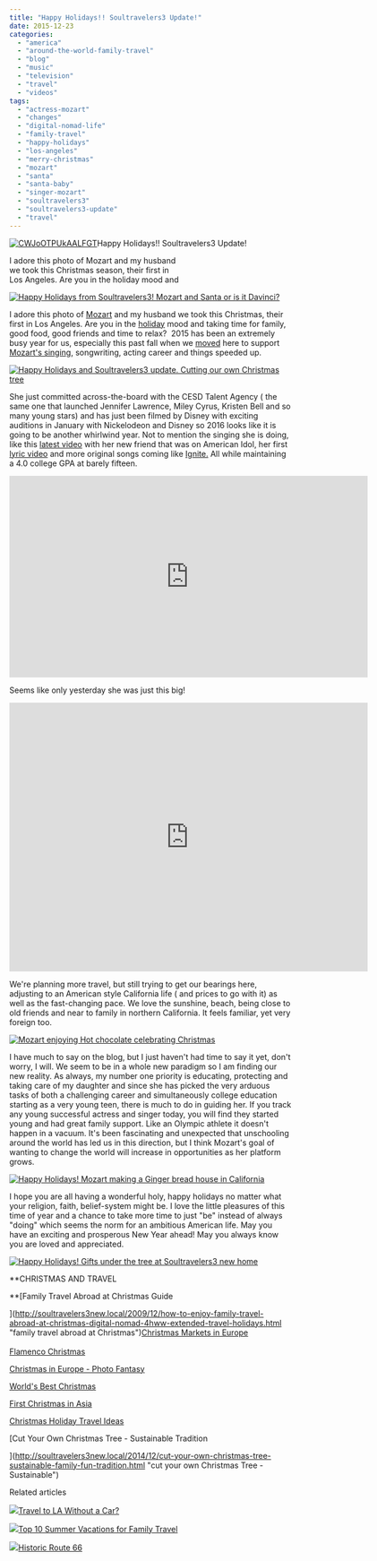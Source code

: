 ```yaml
---
title: "Happy Holidays!! Soultravelers3 Update!"
date: 2015-12-23
categories: 
  - "america"
  - "around-the-world-family-travel"
  - "blog"
  - "music"
  - "television"
  - "travel"
  - "videos"
tags: 
  - "actress-mozart"
  - "changes"
  - "digital-nomad-life"
  - "family-travel"
  - "happy-holidays"
  - "los-angeles"
  - "merry-christmas"
  - "mozart"
  - "santa"
  - "santa-baby"
  - "singer-mozart"
  - "soultravelers3"
  - "soultravelers3-update"
  - "travel"
---
```


[![CWJoOTPUkAALFGT](https://pub-ac94b3f306b24c0dba4238943c97f2e1.r2.dev/6a00e5502a9507883301bb08a27037970d.jpg "CWJoOTPUkAALFGT")](https://pub-ac94b3f306b24c0dba4238943c97f2e1.r2.dev/6a00e5502a9507883301bb08a27037970d.jpg)Happy Holidays!! Soultravelers3 Update!  
  
I adore this photo of Mozart and my husband  
we took this Christmas season, their first in  
Los Angeles. Are you in the holiday mood and

<!--more-->  
[![Happy Holidays from Soultravelers3! Mozart and Santa or is it Davinci? ](https://pub-ac94b3f306b24c0dba4238943c97f2e1.r2.dev/6a00e5502a9507883301b8d188163f970c.png "Happy Holidays from Soultravelers3! Mozart and Santa or is it Davinci? ")](https://pub-ac94b3f306b24c0dba4238943c97f2e1.r2.dev/6a00e5502a9507883301b8d188163f970c.png)  
  
I adore this photo of [Mozart](http://www.muzicbymozart.com "Mozart") and my husband we took this Christmas, their first in Los Angeles. Are you in the [holiday](http://soultravelers3new.local/2013/12/happy-holidays-double-your-impact-.html "holiday") mood and taking time for family, good food, good friends and time to relax?  2015 has been an extremely busy year for us, especially this past fall when we [moved](http://soultravelers3new.local/2015/11/cheap-moving-cross-country-with-uhaul-towing-car.html#more "moved") here to support [Mozart's singing](http://soultravelers3new.local/2015/02/teen-mozart-singing-red-carpet-grammys.html "Mozart's singing"), songwriting, acting career and things speeded up.   
  
[![Happy Holidays and Soultravelers3 update. Cutting our own Christmas tree](https://pub-ac94b3f306b24c0dba4238943c97f2e1.r2.dev/6a00e5502a9507883301b8d188165a970c.png "Happy Holidays and Soultravelers3 update. Cutting our own Christmas tree")](https://pub-ac94b3f306b24c0dba4238943c97f2e1.r2.dev/6a00e5502a9507883301b8d188165a970c.png)  
  
  
She just committed across-the-board with the CESD Talent Agency ( the same one that launched Jennifer Lawrence, Miley Cyrus, Kristen Bell and so many young stars) and has just been filmed by Disney with exciting auditions in January with Nickelodeon and Disney so 2016 looks like it is going to be another whirlwind year. Not to mention the singing she is doing, like this [latest video](https://www.youtube.com/watch?v=tzp6STLoTLI "latest video") with her new friend that was on American Idol, her first [lyric video](https://www.youtube.com/watch?v=pWyaDc-UXHU "lyric video") and more original songs coming like [Ignite.](https://www.youtube.com/watch?v=cvKNVLRpWqo "Ignite") All while maintaining a 4.0 college GPA at barely fifteen.   
  
  

<iframe allowfullscreen frameborder="0" height="360" src="https://www.youtube.com/embed/tzp6STLoTLI" width="640"></iframe>

  
  
Seems like only yesterday she was just this big!  
  

<iframe frameborder="s<br" height="480" src="https://www.youtube.com/embed/hxBFv5AAxhw" width="640">&amp;amp;amp;amp;amp;amp;amp;amp;amp;amp;amp;amp;amp;amp;amp;amp;amp;amp;amp;amp;amp;amp;amp;lt;br /&amp;amp;amp;amp;amp;amp;amp;amp;amp;amp;amp;amp;amp;amp;amp;amp;amp;amp;amp;amp;amp;amp;amp;gt; We're planning more travel, but still trying to get our bearings here, adjusting to an American style life ( and prices to go with it) as well as the fast-changing pace ....in slow traffic. We love the sunshine, beach, being close to old friends and near to family in northern California. It feels familiar, yet very foreign too. .&amp;amp;amp;amp;amp;amp;amp;amp;amp;amp;amp;amp;amp;nbsp;&amp;amp;amp;amp;amp;amp;amp;amp;amp;amp;amp;amp;amp;amp;amp;amp;amp;amp;amp;amp;amp;amp;amp;lt;br /&amp;amp;amp;amp;amp;amp;amp;amp;amp;amp;amp;amp;amp;amp;amp;amp;amp;amp;amp;amp;amp;amp;amp;gt;&amp;amp;amp;amp;amp;amp;amp;amp;amp;amp;amp;amp;amp;amp;amp;amp;amp;amp;amp;amp;amp;amp;amp;lt;br /&amp;amp;amp;amp;amp;amp;amp;amp;amp;amp;amp;amp;amp;amp;amp;amp;amp;amp;amp;amp;amp;amp;amp;gt; &amp;amp;amp;amp;amp;amp;amp;amp;amp;amp;amp;amp;amp;amp;amp;amp;amp;amp;amp;amp;amp;amp;amp;lt;a class="asset-img-link" href="https://pub-ac94b3f306b24c0dba4238943c97f2e1.r2.dev/6a00e5502a9507883301b7c7fe3dcb970b-300x225-1.png" style="display: inline;" data-mce-href="https://pub-ac94b3f306b24c0dba4238943c97f2e1.r2.dev/6a00e5502a9507883301b7c7fe3dcb970b-300x225-1.png" data-mce-style="display: inline;"&amp;amp;amp;amp;amp;amp;amp;amp;amp;amp;amp;amp;amp;amp;amp;amp;amp;amp;amp;amp;amp;amp;amp;gt;&amp;amp;amp;amp;amp;amp;amp;amp;amp;amp;amp;amp;amp;amp;amp;amp;amp;amp;amp;amp;amp;amp;amp;lt;img class="asset asset-image at-xid-6a00e5502a9507883301b7c7fe3dcb970b image-full img-responsive" title="6a00e5502a9507883301bb07cb9dc2970d-800wi" src="https://pub-ac94b3f306b24c0dba4238943c97f2e1.r2.dev/6a00e5502a9507883301b7c7fe3dcb970b-300x225-1.png" alt="6a00e5502a9507883301bb07cb9dc2970d-800wi" border="0" data-mce-src="https://pub-ac94b3f306b24c0dba4238943c97f2e1.r2.dev/6a00e5502a9507883301b7c7fe3dcb970b-300x225-1.png" /&amp;amp;amp;amp;amp;amp;amp;amp;amp;amp;amp;amp;amp;amp;amp;amp;amp;amp;amp;amp;amp;amp;amp;gt;&amp;amp;amp;amp;amp;amp;amp;amp;amp;amp;amp;amp;amp;amp;amp;amp;amp;amp;amp;amp;amp;amp;amp;lt;/a&amp;amp;amp;amp;amp;amp;amp;amp;amp;amp;amp;amp;amp;amp;amp;amp;amp;amp;amp;amp;amp;amp;amp;gt;&amp;amp;amp;amp;amp;amp;amp;amp;amp;amp;amp;amp;amp;amp;amp;amp;amp;amp;amp;amp;amp;amp;amp;lt;br /&amp;amp;amp;amp;amp;amp;amp;amp;amp;amp;amp;amp;amp;amp;amp;amp;amp;amp;amp;amp;amp;amp;amp;gt;&amp;amp;amp;amp;amp;amp;amp;amp;amp;amp;amp;amp;amp;amp;amp;amp;amp;amp;amp;amp;amp;amp;amp;lt;br /&amp;amp;amp;amp;amp;amp;amp;amp;amp;amp;amp;amp;amp;amp;amp;amp;amp;amp;amp;amp;amp;amp;amp;gt;&amp;amp;amp;amp;amp;amp;amp;amp;amp;amp;amp;amp;amp;amp;amp;amp;amp;amp;amp;amp;amp;amp;amp;lt;br /&amp;amp;amp;amp;amp;amp;amp;amp;amp;amp;amp;amp;amp;amp;amp;amp;amp;amp;amp;amp;amp;amp;amp;gt; I have much to say on the blog, but I just haven't had time to say it yet, don't worry, &amp;amp;amp;amp;amp;amp;amp;amp;amp;amp;amp;amp;amp;nbsp;I will. We seem to be in a whole new paradigm so I am finding our new reality. As always, my number one priority is educating, protecting and taking care of my daughter and since she has picked the very arduous tasks of both a challenging career and college education starting as a very young teen, there is much to do in guiding her. If you track any young successful actress and singer today, you will find they started young and had great family support. Like an Olympic athlete it doesn't happen in a vacuum .&amp;amp;amp;amp;amp;amp;amp;amp;amp;amp;amp;amp;amp;nbsp;&amp;amp;amp;amp;amp;amp;amp;amp;amp;amp;amp;amp;amp;amp;amp;amp;amp;amp;amp;amp;amp;amp;amp;lt;br /&amp;amp;amp;amp;amp;amp;amp;amp;amp;amp;amp;amp;amp;amp;amp;amp;amp;amp;amp;amp;amp;amp;amp;gt;&amp;amp;amp;amp;amp;amp;amp;amp;amp;amp;amp;amp;amp;amp;amp;amp;amp;amp;amp;amp;amp;amp;amp;lt;br /&amp;amp;amp;amp;amp;amp;amp;amp;amp;amp;amp;amp;amp;amp;amp;amp;amp;amp;amp;amp;amp;amp;amp;gt; &amp;amp;amp;amp;amp;amp;amp;amp;amp;amp;amp;amp;amp;amp;amp;amp;amp;amp;amp;amp;amp;amp;amp;lt;a class="asset-img-link" href="https://pub-ac94b3f306b24c0dba4238943c97f2e1.r2.dev/6a00e5502a9507883301bb08a2ca60970d-300x225-1.jpg" style="display: inline;" data-mce-href="https://pub-ac94b3f306b24c0dba4238943c97f2e1.r2.dev/6a00e5502a9507883301bb08a2ca60970d-300x225-1.jpg" data-mce-style="display: inline;"&amp;amp;amp;amp;amp;amp;amp;amp;amp;amp;amp;amp;amp;amp;amp;amp;amp;amp;amp;amp;amp;amp;amp;gt;&amp;amp;amp;amp;amp;amp;amp;amp;amp;amp;amp;amp;amp;amp;amp;amp;amp;amp;amp;amp;amp;amp;amp;lt;img class="asset asset-image at-xid-6a00e5502a9507883301bb08a2ca60970d image-full img-responsive" title="6a00e5502a95078833017ee678aa35970d-800wi" src="https://pub-ac94b3f306b24c0dba4238943c97f2e1.r2.dev/6a00e5502a9507883301bb08a2ca60970d-300x225-1.jpg" alt="6a00e5502a95078833017ee678aa35970d-800wi" border="0" data-mce-src="https://pub-ac94b3f306b24c0dba4238943c97f2e1.r2.dev/6a00e5502a9507883301bb08a2ca60970d-300x225-1.jpg" /&amp;amp;amp;amp;amp;amp;amp;amp;amp;amp;amp;amp;amp;amp;amp;amp;amp;amp;amp;amp;amp;amp;amp;gt;&amp;amp;amp;amp;amp;amp;amp;amp;amp;amp;amp;amp;amp;amp;amp;amp;amp;amp;amp;amp;amp;amp;amp;lt;/a&amp;amp;amp;amp;amp;amp;amp;amp;amp;amp;amp;amp;amp;amp;amp;amp;amp;amp;amp;amp;amp;amp;amp;gt;&amp;amp;amp;amp;amp;amp;amp;amp;amp;amp;amp;amp;amp;amp;amp;amp;amp;amp;amp;amp;amp;amp;amp;lt;br /&amp;amp;amp;amp;amp;amp;amp;amp;amp;amp;amp;amp;amp;amp;amp;amp;amp;amp;amp;amp;amp;amp;amp;gt;&amp;amp;amp;amp;amp;amp;amp;amp;amp;amp;amp;amp;amp;amp;amp;amp;amp;amp;amp;amp;amp;amp;amp;lt;br /&amp;amp;amp;amp;amp;amp;amp;amp;amp;amp;amp;amp;amp;amp;amp;amp;amp;amp;amp;amp;amp;amp;amp;gt;&amp;amp;amp;amp;amp;amp;amp;amp;amp;amp;amp;amp;amp;amp;amp;amp;amp;amp;amp;amp;amp;amp;amp;lt;br /&amp;amp;amp;amp;amp;amp;amp;amp;amp;amp;amp;amp;amp;amp;amp;amp;amp;amp;amp;amp;amp;amp;amp;gt; I hope you are all having a wonderful holy, happy holidays no matter what your religion, faith, belief-system might be. I love the little pleasures of this time of year and a chance to take more time to just "be" instead of always "doing" which seems the norm for an ambitious American life. May you have an exciting and prosperous New Year ahead. &amp;amp;amp;amp;amp;amp;amp;amp;amp;amp;amp;amp;amp;nbsp;&amp;amp;amp;amp;amp;amp;amp;amp;amp;amp;amp;amp;amp;amp;amp;amp;amp;amp;amp;amp;amp;amp;amp;lt;br /&amp;amp;amp;amp;amp;amp;amp;amp;amp;amp;amp;amp;amp;amp;amp;amp;amp;amp;amp;amp;amp;amp;amp;gt;&amp;amp;amp;amp;amp;amp;amp;amp;amp;amp;amp;amp;amp;amp;amp;amp;amp;amp;amp;amp;amp;amp;amp;lt;br /&amp;amp;amp;amp;amp;amp;amp;amp;amp;amp;amp;amp;amp;amp;amp;amp;amp;amp;amp;amp;amp;amp;amp;gt; &amp;amp;amp;amp;amp;amp;amp;amp;amp;amp;amp;amp;amp;amp;amp;amp;amp;amp;amp;amp;amp;amp;amp;lt;a class="asset-img-link" href="https://pub-ac94b3f306b24c0dba4238943c97f2e1.r2.dev/6a00e5502a9507883301bb08a2ca6e970d.jpg" style="display: inline;" data-mce-href="https://pub-ac94b3f306b24c0dba4238943c97f2e1.r2.dev/6a00e5502a9507883301bb08a2ca6e970d.jpg" data-mce-style="display: inline;"&amp;amp;amp;amp;amp;amp;amp;amp;amp;amp;amp;amp;amp;amp;amp;amp;amp;amp;amp;amp;amp;amp;amp;gt;&amp;amp;amp;amp;amp;amp;amp;amp;amp;amp;amp;amp;amp;amp;amp;amp;amp;amp;amp;amp;amp;amp;amp;lt;img class="asset asset-image at-xid-6a00e5502a9507883301bb08a2ca6e970d image-full img-responsive" title="CWJlnvkUAAAY4EI" src="https://pub-ac94b3f306b24c0dba4238943c97f2e1.r2.dev/6a00e5502a9507883301bb08a2ca6e970d.jpg" alt="CWJlnvkUAAAY4EI" border="0" data-mce-src="https://pub-ac94b3f306b24c0dba4238943c97f2e1.r2.dev/6a00e5502a9507883301bb08a2ca6e970d.jpg" /&amp;amp;amp;amp;amp;amp;amp;amp;amp;amp;amp;amp;amp;amp;amp;amp;amp;amp;amp;amp;amp;amp;amp;gt;&amp;amp;amp;amp;amp;amp;amp;amp;amp;amp;amp;amp;amp;amp;amp;amp;amp;amp;amp;amp;amp;amp;amp;lt;/a&amp;amp;amp;amp;amp;amp;amp;amp;amp;amp;amp;amp;amp;amp;amp;amp;amp;amp;amp;amp;amp;amp;amp;gt;&amp;amp;amp;amp;amp;amp;amp;amp;amp;amp;amp;amp;amp;amp;amp;amp;amp;amp;amp;amp;amp;amp;amp;lt;br /&amp;amp;amp;amp;amp;amp;amp;amp;amp;amp;amp;amp;amp;amp;amp;amp;amp;amp;amp;amp;amp;amp;amp;gt;&amp;amp;amp;amp;amp;amp;amp;amp;amp;amp;amp;amp;amp;amp;amp;amp;amp;amp;amp;amp;amp;amp;amp;lt;br /&amp;amp;amp;amp;amp;amp;amp;amp;amp;amp;amp;amp;amp;amp;amp;amp;amp;amp;amp;amp;amp;amp;amp;gt;&amp;amp;amp;amp;amp;amp;amp;amp;amp;amp;amp;amp;amp;amp;amp;amp;amp;amp;amp;amp;amp;amp;amp;lt;br /&amp;amp;amp;amp;amp;amp;amp;amp;amp;amp;amp;amp;amp;amp;amp;amp;amp;amp;amp;amp;amp;amp;amp;gt;Enjoy some of our Christmas posts from the archives:&amp;amp;amp;amp;amp;amp;amp;amp;amp;amp;amp;amp;amp;amp;amp;amp;amp;amp;amp;amp;amp;amp;amp;lt;br /&amp;amp;amp;amp;amp;amp;amp;amp;amp;amp;amp;amp;amp;amp;amp;amp;amp;amp;amp;amp;amp;amp;amp;gt;&amp;amp;amp;amp;amp;amp;amp;amp;amp;amp;amp;amp;amp;amp;amp;amp;amp;amp;amp;amp;amp;amp;amp;lt;br /&amp;amp;amp;amp;amp;amp;amp;amp;amp;amp;amp;amp;amp;amp;amp;amp;amp;amp;amp;amp;amp;amp;amp;gt;</iframe>

  
  
  
We're planning more travel, but still trying to get our bearings here, adjusting to an American style California life ( and prices to go with it) as well as the fast-changing pace. We love the sunshine, beach, being close to old friends and near to family in northern California. It feels familiar, yet very foreign too.  
  
[![Mozart enjoying Hot chocolate celebrating Christmas](https://pub-ac94b3f306b24c0dba4238943c97f2e1.r2.dev/6a00e5502a9507883301bb08a2cda3970d.png "Mozart enjoying Hot chocolate celebrating Christmas")](https://pub-ac94b3f306b24c0dba4238943c97f2e1.r2.dev/6a00e5502a9507883301bb08a2cda3970d.png)  
  
  
I have much to say on the blog, but I just haven't had time to say it yet, don't worry, I will. We seem to be in a whole new paradigm so I am finding our new reality. As always, my number one priority is educating, protecting and taking care of my daughter and since she has picked the very arduous tasks of both a challenging career and simultaneously college education starting as a very young teen, there is much to do in guiding her. If you track any young successful actress and singer today, you will find they started young and had great family support. Like an Olympic athlete it doesn't happen in a vacuum. It's been fascinating and unexpected that unschooling around the world has led us in this direction, but I think Mozart's goal of wanting to change the world will increase in opportunities as her platform grows.   
  
[![Happy Holidays! Mozart making a Ginger bread house in California](https://pub-ac94b3f306b24c0dba4238943c97f2e1.r2.dev/6a00e5502a9507883301b8d1881684970c.png "Happy Holidays! Mozart making a Ginger bread house in California")](https://pub-ac94b3f306b24c0dba4238943c97f2e1.r2.dev/6a00e5502a9507883301b8d1881684970c.png)  
  
  
  
I hope you are all having a wonderful holy, happy holidays no matter what your religion, faith, belief-system might be. I love the little pleasures of this time of year and a chance to take more time to just "be" instead of always "doing" which seems the norm for an ambitious American life. May you have an exciting and prosperous New Year ahead! May you always know you are loved and appreciated.   
  
  
[![Happy Holidays! Gifts under the tree at Soultravelers3 new home](https://pub-ac94b3f306b24c0dba4238943c97f2e1.r2.dev/6a00e5502a9507883301bb08a2cdc1970d.png "Happy Holidays! Gifts under the tree at Soultravelers3 new home")](https://pub-ac94b3f306b24c0dba4238943c97f2e1.r2.dev/6a00e5502a9507883301bb08a2cdc1970d.png)  
  
  
  

**CHRISTMAS AND TRAVEL  
  
**[Family Travel Abroad at Christmas Guide  
  
](http://soultravelers3new.local/2009/12/how-to-enjoy-family-travel-abroad-at-christmas-digital-nomad-4hww-extended-travel-holidays.html "family travel abroad at Christmas")[Christmas Markets in Europe](http://soultravelers3new.local/2011/11/christmas-markets-in-europe-dont-miss.html "Christmas Markets in Europe")[  
](http://soultravelers3new.local/2010/01/3-kings-in-spain-andalusia-festival-tradition-white-village-christmas-epiphany-12th-night.html "3 kings in Spain")  
[Flamenco Christmas](http://soultravelers3new.local/2006/12/flamenco-christ.html "Flamenco Christmas")  
  
[Christmas in Europe - Photo Fantasy](http://soultravelers3new.local/2009/12/christmas-in-europe-a-photo-fantasy-germany-xmas-markets-uk-scandinavia-nordic-holiday.html "christmas in Europe photo fantasy")  
  
[World's Best Christmas](http://soultravelers3new.local/2012/12/worlds-best-christmas.html "World's Best Christmas")  
  
[First Christmas in Asia](http://soultravelers3new.local/2010/12/first-christmas-in-asia.html "First Christmas in Asia")

[Christmas Holiday Travel Ideas](http://soultravelers3new.local/2011/12/christmas-holiday-travel-ideas-for-family-getaways.html "Christmas holiday travel ideas")

[Cut Your Own Christmas Tree - Sustainable Tradition  
  
  
  
  
](http://soultravelers3new.local/2014/12/cut-your-own-christmas-tree-sustainable-family-fun-tradition.html "cut your own Christmas Tree - Sustainable")  
  
  

  
  
  

Related articles

[![](http://i.zemanta.com/355703992_80_80.jpg)](http://soultravelers3new.local/2015/08/travel-to-la-without-a-car-.html)[Travel to LA Without a Car?](http://soultravelers3new.local/2015/08/travel-to-la-without-a-car-.html)

[![](http://i.zemanta.com/277908180_80_80.jpg)](http://soultravelers3new.local/2014/06/top-10-summer-vacations-for-family-travel-.html)[Top 10 Summer Vacations for Family Travel](http://soultravelers3new.local/2014/06/top-10-summer-vacations-for-family-travel-.html)

[![](http://i.zemanta.com/244730088_80_80.jpg)](http://soultravelers3new.local/2014/02/historic-route-66-.html)[Historic Route 66](http://soultravelers3new.local/2014/02/historic-route-66-.html)

